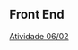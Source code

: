 ## Front End

[Atividade 06/02](https://github.com/ThiagooSG/FullStack_RPV/tree/main/FullStack_RPV/front_end/Atividade_06022024)